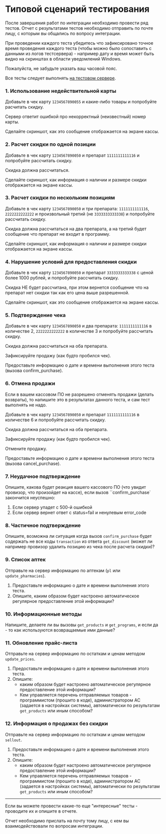 # Типовой сценарий тестирования

После завершения работ по интеграции необходимо провести ряд тестов. Отчет с результатами тестов необходимо отправить по почте лицу, с которым вы общались по вопросу интеграции.

При проведении каждого теста убедитесь что зафиксировано точное время проведения каждого теста (чтобы можно было сопоставить с данными из логов тестсервера) - например дату и время может быть видно на скринштах в области уведомлений Windows. 

Пожалуйста, не забудьте указать ваш часовой пояс.

Все тесты следует выполнять [на тестовом сервере](/test-server.md).


### 1. Использование недействительной карты

Добавьте в чек карту `1234567890055` и какие-либо товары и попробуйте расчитать скидку.

Сервер ответит ошибкой про некорректный (неизвестный) номер карты.

Сделайте скриншот, как это сообщение отображается на экране кассы.


### 2. Расчет скидки по одной позиции

Добавьте в чек карту `1234567890050` и препарат `1111111111116` и попробуйте рассчитать скидку.

Скидка должна рассчитаться.

Сделайте скриншот, как информация о наличии и размере скидки отображается на экране кассы.


### 3. Расчет скидки по нескольким позициям

Добавьте в чек карту `1234567890050` и три препарата: `1111111111116`, `2222222222222` и произвольный третий (не `3333333333338`) и попробуйте рассчитать скидку.

Скидка должна рассчитаться на два препарата, а на третий будет сообщение что препарат не входит в программу.

Сделайте скриншот, как информация о наличии и размере скидки отображается на экране кассы.


### 4. Нарушение условий для предоставления скидки

Добавьте в чек карту `1234567890050` и препарат `3333333333338` с ценой более 1000 рублей, и попробуйте рассчитать скидку.

Скидка НЕ будет рассчитана, при этом вернется сообщение что на препарат нет скидки так как его цена выше разрешенной.

Сделайте скриншот, как это сообщение отображается на экране кассы.


### 5. Подтверждение чека

Добавьте в чек карту `1234567890050` и два препарата: `1111111111116` в количестве 2, `2222222222222` в количестве 3 и попробуйте рассчитать скидку.

Скидка должна рассчитаться на оба препарата.

Зафиксируйте продажу (как будто пробился чек).

Предоставьте информацию о дате и времени выполнения этого теста (вызова confirm_purchase).


### 6. Отмена продажи

Если в вашем кассовом ПО не разрешено отменять продажи (делать возвраты), то напишите это в результатах данного теста, и сам тест выполнять не надо.

Добавьте в чек карту `1234567890050` и препарат `1111111111116` в количестве 6 и попробуйте рассчитать скидку.

Скидка должна рассчитаться на оба препарата.

Зафиксируйте продажу (как будто пробился чек).

Отмените продажу.

Предоставьте информацию о дате и времени выполнения этого теста (вызова cancel_purchase).


### 7. Неудачное подтверждение

Опишите, какова будет реакция вашего кассового ПО (что увидит провизор, что произойдет на кассе), если вызов ``confirm_purchase` закончится неуспешно:

1. Если сервер упадет с 500-й ошибкой
2. Если сервер вернет ответ с status=fail и ненулевым error_code


### 8. Частичное подтверждение

Опишите, возможна ли ситуация когда вызов `confirm_purchase` будет содержать не все коды `transaction` из ответа `get_discount` (может ли например провизор удалить позицию из чека после расчета скидки)?


### 9. Список аптек

Отправьте на сервер информацию по аптекам (`pl` или `update_pharmacies`).

1. Предоставьте информацию о дате и времени выполнения этого теста.
2. Опишите, каким образом будет настроено автоматическое регулярное предоставление этой информации?


### 10. Информационные методы

Напишите, делаете ли вы вызовы `get_products` и `get_programs`, и если да - то как используются возвращаемые ими данные?


### 11. Обновление прайс-листа

Отправьте на сервер информацию по остаткам и ценам методом `update_prices`.

1. Предоставьте информацию о дате и времени выполнения этого теста.
2. Опишите:
    * каким образом будет настроено автоматическое регулярное предоставление этой информации?
    * Кем управляется перечень отправляемых товаров - программистом (прошито в коде), администратором АС (задается в настройках системы), автоматически по результатам `get_products` или иным способом?


### 12. Информация о продажах без скидки

Отправьте на сервер информацию по остаткам и ценам методом `sellout`.

1. Предоставьте информацию о дате и времени выполнения этого теста.
2. Опишите:
    * каким образом будет настроено автоматическое регулярное предоставление этой информации? 
    * Кем управляется перечень отправляемых товаров - программистом (прошито в коде), администратором АС (задается в настройках системы), автоматически по результатам `get_products` или иным способом?

----------

Если вы можете провести какие-то еще "интересные" тесты - проводите их и опишите в отчете.

Отчет необходимо прислать на почту тому лицу, с кем вы взаимодействовали по вопросам интеграции.
